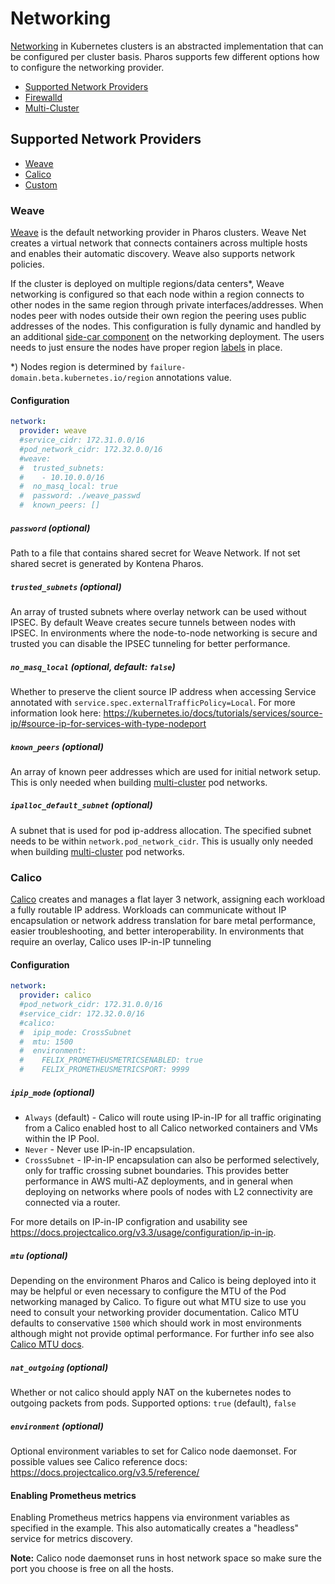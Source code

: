 # Networking

[Networking](https://kubernetes.io/docs/concepts/cluster-administration/networking/) in Kubernetes clusters is an abstracted implementation that can be configured per cluster basis. Pharos supports few different options how to configure the networking provider.

- [Supported Network Providers](#supported-network-providers)
- [Firewalld](firewalld.md)
- [Multi-Cluster](multi-cluster.md)


## Supported Network Providers

* [Weave](#weave)
* [Calico](#calico)
* [Custom](custom_networking.md)

### Weave

[Weave](https://github.com/weaveworks/weave) is the default networking provider in Pharos clusters. Weave Net creates a virtual network that connects containers across multiple hosts and enables their automatic discovery. Weave also supports network policies.

If the cluster is deployed on multiple regions/data centers*, Weave networking is configured so that each node within a region connects to other nodes in the same region through private interfaces/addresses. When nodes peer with nodes outside their own region the peering uses public addresses of the nodes. This configuration is fully dynamic and handled by an additional [side-car component](https://github.com/kontena/weave-flying-shuttle) on the networking deployment. The users needs to just ensure the nodes have proper region [labels](../configuration.md#hosts) in place.


*) Nodes region is determined by `failure-domain.beta.kubernetes.io/region` annotations value.

#### Configuration

```yaml
network:
  provider: weave
  #service_cidr: 172.31.0.0/16
  #pod_network_cidr: 172.32.0.0/16
  #weave:
  #  trusted_subnets:
  #    - 10.10.0.0/16
  #  no_masq_local: true
  #  password: ./weave_passwd
  #  known_peers: []
```

##### `password` (optional)

Path to a file that contains shared secret for Weave Network. If not set shared secret is generated by Kontena Pharos.

##### `trusted_subnets` (optional)

An array of trusted subnets where overlay network can be used without IPSEC. By default Weave creates secure tunnels between nodes with IPSEC. In environments where the node-to-node networking is secure and trusted you can disable the IPSEC tunneling for better performance.

##### `no_masq_local` (optional, default: `false`)

Whether to preserve the client source IP address when accessing Service annotated with `service.spec.externalTrafficPolicy=Local`. For more information look here: https://kubernetes.io/docs/tutorials/services/source-ip/#source-ip-for-services-with-type-nodeport

##### `known_peers` (optional)

An array of known peer addresses which are used for initial network setup. This is only needed when building [multi-cluster](./multi-cluster.md) pod networks.

##### `ipalloc_default_subnet` (optional)

A subnet that is used for pod ip-address allocation. The specified subnet needs to be within `network.pod_network_cidr`. This is usually only needed when building [multi-cluster](./multi-cluster.md) pod networks.

### Calico

[Calico](https://github.com/projectcalico/calico/) creates and manages a flat layer 3 network, assigning each workload a fully routable IP address. Workloads can communicate without IP encapsulation or network address translation for bare metal performance, easier troubleshooting, and better interoperability. In environments that require an overlay, Calico uses IP-in-IP tunneling

#### Configuration

```yaml
network:
  provider: calico
  #pod_network_cidr: 172.31.0.0/16
  #service_cidr: 172.32.0.0/16
  #calico:
  #  ipip_mode: CrossSubnet
  #  mtu: 1500
  #  environment:
  #    FELIX_PROMETHEUSMETRICSENABLED: true
  #    FELIX_PROMETHEUSMETRICSPORT: 9999

```

##### `ipip_mode` (optional)

* `Always` (default) - Calico will route using IP-in-IP for all traffic originating from a Calico enabled host to all Calico networked containers and VMs within the IP Pool.
* `Never` - Never use IP-in-IP encapsulation.
* `CrossSubnet` - IP-in-IP encapsulation can also be performed selectively, only for traffic crossing subnet boundaries. This provides better performance in AWS multi-AZ deployments, and in general when deploying on networks where pools of nodes with L2 connectivity are connected via a router.

For more details on IP-in-IP configration and usability see https://docs.projectcalico.org/v3.3/usage/configuration/ip-in-ip.

##### `mtu` (optional)

Depending on the environment Pharos and Calico is being deployed into it may be helpful or even necessary to configure the MTU of the Pod networking managed by Calico. To figure out what MTU size to use you need to consult your networking provider documentation. Calico MTU defaults to conservative `1500` which should work in most environments although might not provide optimal performance. For further info see also [Calico MTU docs](https://docs.projectcalico.org/v3.6/networking/mtu).

##### `nat_outgoing` (optional)

Whether or not calico should apply NAT on the kubernetes nodes to outgoing packets from pods. Supported options: `true` (default), `false`

##### `environment` (optional)

Optional environment variables to set for Calico node daemonset. For possible values see Calico reference docs: https://docs.projectcalico.org/v3.5/reference/

#### Enabling Prometheus metrics

Enabling Prometheus metrics happens via environment variables as specified in the example. This also automatically creates a "headless" service for metrics discovery.

**Note:** Calico node daemonset runs in host network space so make sure the port you choose is free on all the hosts.
